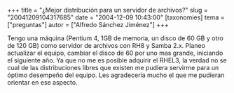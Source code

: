 +++
title = "¿Mejor distribución para un servidor de archivos?"
slug = "20041209104317685"
date = "2004-12-09 10:43:00"
[taxonomies]
tema = ["preguntas"]
autor = ["Alfredo Sánchez Jiménez"]
+++

Tengo una máquina (Pentium 4, 1GB de memoria, un disco de 60 GB y otro
de 120 GB) como servidor de archivos con RH8 y Samba 2.x. Planeo
actualizar el equipo, cambiar el disco de 60 por uno mas grande,
iniciando el siguiente año. Ya que no me es posible adquirir el RHEL3,
la verdad no se cual de las distribuciones libres que existen me pudiera
servirme para un óptimo desempeño del equipo. Les agradecería mucho el
que me pudieran orientar en ese aspecto.

